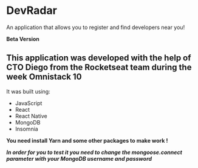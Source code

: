 # DevRadar

An application that allows you to register and find developers near you!

**Beta Version**

## This application was developed with the help of CTO Diego from the Rocketseat team during the week Omnistack 10

It was built using:

- JavaScript
- React
- React Native
- MongoDB
- Insomnia

**You need install Yarn and some other packages to make work !**

**_In order for you to test it you need to change the mongoose.connect parameter with your MongoDB username and password_**
